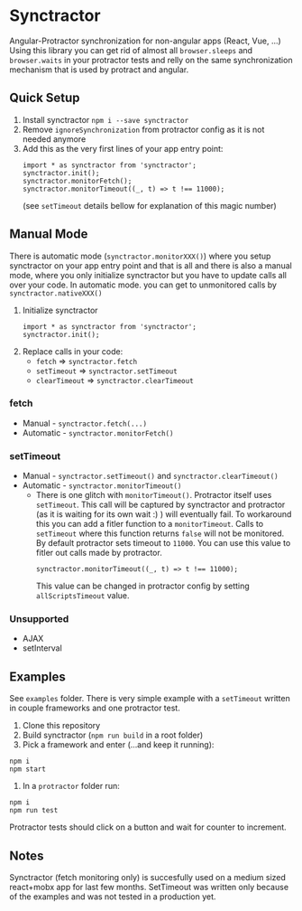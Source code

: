 # Synctractor
Angular-Protractor synchronization for non-angular apps (React, Vue, ...)
Using this library you can get rid of almost all `browser.sleeps` and `browser.waits` in your protractor tests and relly on the same synchronization mechanism that is used by protract and angular.

## Quick Setup
1. Install synctractor `npm i --save synctractor`
1. Remove `ignoreSynchronization` from protractor config as it is not needed anymore
1. Add this as the very first lines of your app entry point:
    ```
    import * as synctractor from 'synctractor';
    synctractor.init();
    synctractor.monitorFetch();
    synctractor.monitorTimeout((_, t) => t !== 11000); 
    ```
    (see `setTimeout` details bellow for explanation of this magic number)


## Manual Mode
There is automatic mode (`synctractor.monitorXXX()`) where you setup synctractor on your app entry point and that is all and there is also a manual mode, where you only initialize synctractor but you have to update calls all over your code. In automatic mode. you can get to unmonitored calls by `synctractor.nativeXXX()`

1. Initialize synctractor
    ```
    import * as synctractor from 'synctractor';
    synctractor.init();
    ```
1. Replace calls in your code:
    - `fetch` => `synctractor.fetch`
    - `setTimeout` => `synctractor.setTimeout`
    - `clearTimeout` => `synctractor.clearTimeout`

### fetch
- Manual - `synctractor.fetch(...)`
- Automatic - `synctractor.monitorFetch()`


### setTimeout
- Manual - `synctractor.setTimeout()` and `synctractor.clearTimeout()`
- Automatic - `synctractor.monitorTimeout()`
    - There is one glitch with `monitorTimeout()`. Protractor itself uses `setTimeout`. This call will be captured by synctractor and protractor (as it is waiting for its own wait :) ) will eventually fail. To workaround this you can add a fitler function to a `monitorTimeout`. Calls to `setTimeout` where this function returns `false` will not be monitored. By default protractor sets timeout to `11000`. You can use this value to fitler out calls made by protractor.
        ```
        synctractor.monitorTimeout((_, t) => t !== 11000);
        ```
        This value can be changed in protractor config by setting `allScriptsTimeout` value.


### Unsupported
- AJAX
- setInterval

## Examples
See `examples` folder. There is very simple example with a `setTimeout` written in couple frameworks and one protractor test.
1. Clone this repository
1. Build synctractor (`npm run build` in a root folder)
1. Pick a framework and enter (...and keep it running):
```
npm i
npm start
```
1. In a `protractor` folder run:
```
npm i
npm run test
```
Protractor tests should click on a button and wait for counter to increment.

## Notes
Synctractor (fetch monitoring only) is succesfully used on a medium sized react+mobx app for last few months. SetTimeout was written only because of the examples and was not tested in a production yet.